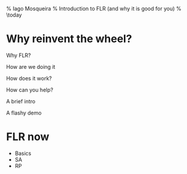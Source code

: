 % Iago Mosqueira
% Introduction to FLR (and why it is good for you)
% \today


Why reinvent the wheel?
==========



Why FLR?

How are we doing it

How does it work?

How can you help?

A brief intro

A flashy demo

FLR now
==========

* Basics
* SA
* RP
